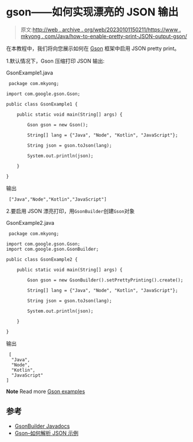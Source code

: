 # gson——如何实现漂亮的 JSON 输出

> 原文:[http://web . archive . org/web/20230101150211/https://www . mkyong . com/Java/how-to-enable-pretty-print-JSON-output-gson/](http://web.archive.org/web/20230101150211/https://www.mkyong.com/java/how-to-enable-pretty-print-json-output-gson/)

在本教程中，我们将向您展示如何在 [Gson](http://web.archive.org/web/20221117184233/https://github.com/google/gson) 框架中启用 JSON pretty print。

1.默认情况下，Gson 压缩打印 JSON 输出:

GsonExample1.java

```
 package com.mkyong;

import com.google.gson.Gson;

public class GsonExample1 {

    public static void main(String[] args) {

        Gson gson = new Gson();

        String[] lang = {"Java", "Node", "Kotlin", "JavaScript"};

        String json = gson.toJson(lang);

        System.out.println(json);

    }

} 
```

输出

```
 ["Java","Node","Kotlin","JavaScript"] 
```

2.要启用 JSON 漂亮打印，用`GsonBuilder`创建`Gson`对象

GsonExample2.java

```
 package com.mkyong;

import com.google.gson.Gson;
import com.google.gson.GsonBuilder;

public class GsonExample2 {

    public static void main(String[] args) {

        Gson gson = new GsonBuilder().setPrettyPrinting().create();

        String[] lang = {"Java", "Node", "Kotlin", "JavaScript"};

        String json = gson.toJson(lang);

        System.out.println(json);

    }

} 
```

输出

```
 [
  "Java",
  "Node",
  "Kotlin",
  "JavaScript"
] 
```

**Note**
Read more [Gson examples](http://web.archive.org/web/20221117184233/https://www.mkyong.com/java/how-to-parse-json-with-gson/)

## 参考

*   [GsonBuilder Javadocs](http://web.archive.org/web/20221117184233/https://google.github.io/gson/apidocs/com/google/gson/GsonBuilder.html)
*   [Gson–如何解析 JSON 示例](http://web.archive.org/web/20221117184233/https://www.mkyong.com/java/how-to-parse-json-with-gson/)

<input type="hidden" id="mkyong-current-postId" value="9934">